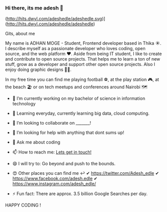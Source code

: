 ### Hi there, its me adesh 👋

(http://hits.dwyl.com/adeshedle/adeshedle.svg)](http://hits.dwyl.com/adeshedle/adeshedle)

Gits, about me 

My name is ADHAN MOGE - Student, Frontend developer based in Thika ☀️. I describe myself as a passionate developer who loves coding, open source, and the web platform ❤️. Aside from being IT student, I like to create and contribute to open source projects. That helps me to learn a ton of new stuff, grow as a developer and support other open source projects. Also I enjoy doing graphic designs 👨‍💻.

In my free time you can find me playing football ⚽, at the play station 🎮, at the beach 🏖 or on tech meetups and conferences around Nairobi 🗺

- 🔭 I’m currently working on my bachelor of science in information technology
- 🌱 Learning everyday, currently learning big data, cloud computing. 
- 👯 I’m looking to collaborate on _______!
- 🤔 I’m looking for help with anything that dont sums up!
- 💬 Ask me about coding
- 📫 How to reach me: <a href="mailto:adhanedly@gmail.com">Lets get in touch!</a>
- 😄 I will try to: Go beyond and push to the bounds.
- 😍 Other places you can find me ↩
      ✔ https://twitter.com/Adesh_edle
      ✔ https://www.facebook.com/adesh.edle
      ✔ https://www.instagram.com/adesh_edle/

- ⚡ Fun fact: There are approx. 3.5 billion Google Searches per day.



HAPPY CODING !

